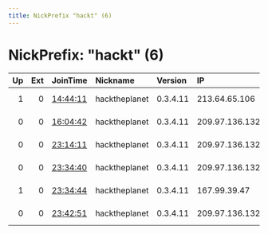 ```yaml
---
title: NickPrefix "hackt" (6)
---
```


# NickPrefix: "hackt" (6)

|   Up |   Ext | JoinTime                                                                                            | Nickname      | Version   | IP             | AS                | CC   |   ORp |   Dirp | OS    | Contact   |   eFamMembers |
|-----:|------:|:----------------------------------------------------------------------------------------------------|:--------------|:----------|:---------------|:------------------|:-----|------:|-------:|:------|:----------|--------------:|
|    1 |     0 | [14:44:11](https://metrics.torproject.org/rs.html#details/320901B1AA928C2F4A9D6C5F3602400B64A1EF73) | hacktheplanet | 0.3.4.11  | 213.64.65.106  | Telia Company AB  | se   |  9001 |      0 | Linux | None      |             1 |
|    0 |     0 | [16:04:42](https://metrics.torproject.org/rs.html#details/134C5881B68854B59B9CECAF83141BBC4F4849F5) | hacktheplanet | 0.3.4.11  | 209.97.136.132 | DigitalOcean, LLC | gb   |  9001 |      0 | Linux | None      |             1 |
|    0 |     0 | [23:14:11](https://metrics.torproject.org/rs.html#details/6DD509DA7806DD90E76979CA4BC60AE123B7770A) | hacktheplanet | 0.3.4.11  | 209.97.136.132 | DigitalOcean, LLC | gb   |  9001 |      0 | Linux | None      |             1 |
|    0 |     0 | [23:34:40](https://metrics.torproject.org/rs.html#details/A3595ABBD0AE265DC4C5BBD7CB3873DF72DE2905) | hacktheplanet | 0.3.4.11  | 209.97.136.132 | DigitalOcean, LLC | gb   |  9001 |      0 | Linux | None      |             1 |
|    1 |     0 | [23:34:44](https://metrics.torproject.org/rs.html#details/3FC56089FD199AD394CB05CDE3FCEA9E5770C600) | hacktheplanet | 0.3.4.11  | 167.99.39.47   | DigitalOcean, LLC | nl   |  9001 |      0 | Linux | None      |             1 |
|    0 |     0 | [23:42:51](https://metrics.torproject.org/rs.html#details/84330444965FFE1D0D7847F48AED7A28164AFFB1) | hacktheplanet | 0.3.4.11  | 209.97.136.132 | DigitalOcean, LLC | gb   |  9001 |      0 | Linux | None      |             1 |

